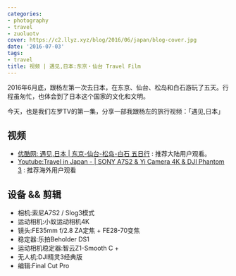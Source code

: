 ```yaml
---
categories:
- photography
- travel
- zuoluotv
cover: https://c2.llyz.xyz/blog/2016/06/japan/blog-cover.jpg
date: '2016-07-03'
tags:
- travel
title: 视频 | 遇见,日本:东京・仙台 Travel Film
---
```


2016年6月底，跟杨左第一次去日本，在东京、仙台、松岛和白石游玩了五天。行程虽匆忙，也体会到了日本这个国家的文化和文明。

今天，也是我们左罗TV的第一集，分享一部我跟杨左的旅行视频：「遇见,日本」

## 视频

- [优酷网: 遇见,日本 | 东京-仙台-松岛-白石 五日行](https://v.youku.com/v_show/id_XMTYzMDI5OTU4OA==.html) : 推荐大陆用户观看。
- [Youtube:Travel in Japan - | SONY A7S2 & Yi Camera 4K & DJI Phantom 3](https://www.youtube.com/watch?v=gR_jg1cYPbQ) : 推荐海外用户观看

## 设备 && 剪辑

- 相机:索尼A7S2 / Slog3模式
- 运动相机:小蚁运动相机4K
- 镜头:FE35mm f/2.8 ZA定焦 + FE28-70变焦
- 稳定器:乐拍Beholder DS1
- 运动相机稳定器:智云Z1-Smooth C +
- 无人机:DJI精灵3经典版
- 编辑:Final Cut Pro
